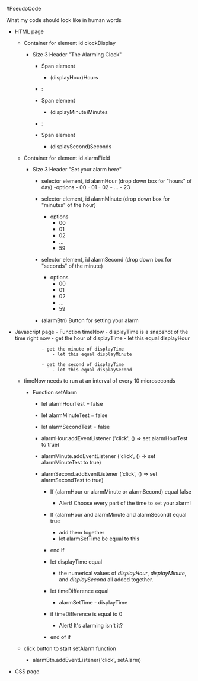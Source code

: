 #PseudoCode

What my code should look like in human words

- HTML page

    - Container for element id clockDisplay

        - Size 3 Header "The Alarming Clock" 
            - Span element
                - (displayHour)Hours
            - :
            
            - Span element
                - (displayMinute)Minutes

            - :

            - Span element
                - (displaySecond)Seconds

    - Container for element id alarmField

        - Size 3 Header "Set your alarm here"

            - selector element, id alarmHour (drop down box for "hours" of day)
                -options
                    - 00
                    - 01
                    - 02
                    - ...
                    - 23

            - selector element, id alarmMinute (drop down box for "minutes" of the hour)
                - options
                    - 00
                    - 01
                    - 02
                    - ...
                    - 59
            - selector element, id alarmSecond (drop down box for "seconds" of the minute)
                - options
                    - 00
                    - 01
                    - 02
                    - ...
                    - 59
            - (alarmBtn) Button for setting your alarm

- Javascript page
        - Function timeNow
            - displayTime is a snapshot of the time right now 
                - get the hour of displayTime
                    - let this equal displayHour

                - get the minute of displayTime
                    - let this equal displayMinute

                - get the second of displayTime 
                    - let this equal displaySecond

    - timeNow needs to run at an interval of every 10 microseconds

        - Function setAlarm

            - let alarmHourTest = false
            - let alarmMinuteTest = false
            - let alarmSecondTest = false

            - alarmHour.addEventListener ('click', () => set alarmHourTest to true)
            - alarmMinute.addEventListener ('click', () => set alarmMinuteTest to true)
            - alarmSecond.addEventListener ('click', () => set alarmSecondTest to true)

                - If (alarmHour or alarmMinute or alarmSecond) equal false
                    - Alert! Choose every part of the time to set your alarm!

                - If (alarmHour and alarmMinute and alarmSecond) equal true
                    - add them together
                    - let alarmSetTime be equal to  this
                - end If

                - let displayTime equal
                    - the numerical values of *displayHour*, *displayMinute*, and *displaySecond* all added together.

                - let timeDifference equal
                    - alarmSetTime - displayTime

                - if timeDifference is equal to 0
                    - Alert! It's alarming isn't it?
                - end of if
    - click button to start setAlarm function
        - alarmBtn.addEventListener('click', setAlarm)
        
    


- CSS page